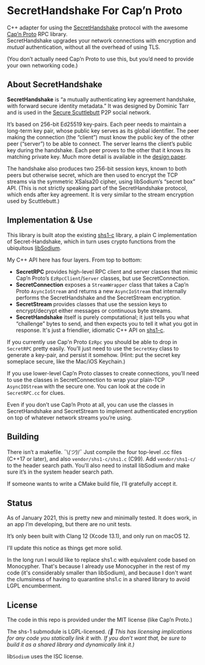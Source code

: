 #  SecretHandshake For Cap’n Proto

C++ adapter for using the [SecretHandshake](https://github.com/auditdrivencrypto/secret-handshake) protocol with the awesome [Cap’n Proto](https://capnproto.org/) RPC library.  
SecretHandshake upgrades your network connections with encryption and _mutual_ authentication, without all the overhead of using TLS.

(You don’t actually need Cap’n Proto to use this, but you’d need to provide your own networking code.)

## About SecretHandshake

**SecretHandshake** is “a mutually authenticating key agreement handshake, with forward secure identity metadata.” It was designed by Dominic Tarr and is used in the [Secure Scuttlebutt](https://scuttlebutt.nz) P2P social network.

It’s based on 256-bit Ed25519 key-pairs. Each peer needs to maintain a long-term key pair, whose public key serves as its global identifier. The peer making the connection (the “client”) must know the public key of the other peer (“server”) to be able to connect. The server learns the client’s public key during the handshake. Each peer proves to the other that it knows its matching private key. Much more detail is available in the [design paper](http://dominictarr.github.io/secret-handshake-paper/shs.pdf).

The handshake also produces two 256-bit session keys, known to both peers but otherwise secret, which are then used to encrypt the TCP streams via the symmetric XSalsa20 cipher, using libSodium’s “secret box” API. (This is not strictly speaking part of the SecretHandshake protocol, which ends after key agreement. It is very similar to the stream encryption used by Scuttlebutt.)

## Implementation & Use

This library is built atop the existing [shs1-c](https://github.com/sunrise-choir/shs1-c) library, a plain C implementation of Secret-Handshake, which in turn uses crypto functions from the ubiquitous [libSodium](https://github.com/jedisct1/libsodium).

My C++ API here has four layers. From top to bottom:

- **SecretRPC** provides high-level RPC client and server classes that mimic Cap’n Proto’s `EzRpcClient`/`Server` classes, but use SecretConnection.
- **SecretConnection** exposes a `StreamWrapper` class that takes a Cap’n Proto `AsyncIoStream` and returns a new `AsyncIoStream` that internally performs the SecretHandshake and the SecretStream encryption.
- **SecretStream** provides classes that use the session keys to encrypt/decrypt either messages or continuous byte streams.
- **SecretHandshake** itself is purely computational; it just tells you what “challenge” bytes to send, and then expects you to tell it what you got in response. It's just a friendlier, idiomatic C++ API on [shs1-c](https://github.com/sunrise-choir/shs1-c). 

If you currently use Cap'n Proto `EzRpc` you should be able to drop in `SecretRPC` pretty easily. You’ll just need to use the `SecretKey` class to generate a key-pair, and persist it somehow. (Hint: put the secret key someplace secure, like the Mac/iOS Keychain.)

If you use lower-level Cap’n Proto classes to create connections, you’ll need to use the classes in SecretConnection to wrap your plain-TCP `AsyncIOStream` with the secure one. You can look at the code in `SecretRPC.cc` for clues.

Even if you don’t use Cap’n Proto at all, you can use the classes in SecretHandshake and SecretStream to implement authenticated encryption on top of whatever network streams you’re using.

## Building

There isn’t a makefile. ¯\\_(ツ)_/¯ Just compile the four top-level .cc files (C++17 or later), and also `vendor/shs1-c/shs1.c` (C99). Add `vendor/shs1-c/` to the header search path. You’ll also need to install libSodium and make sure it’s in the system header search path.

If someone wants to write a CMake build file, I’ll gratefully accept it.

## Status

As of January 2021, this is pretty new and minimally tested. It does work, in an app I’m developing, but there are no unit tests.

It’s only been built with Clang 12 (Xcode 13.1), and only run on macOS 12.

I’ll update this notice as things get more solid.

In the long run I would like to replace shs1.c with equivalent code based on Monocypher. That's because I already use Monocypher in the rest of my code (it's considerably smaller than libSodium), and because I don't want the clumsiness of having to quarantine shs1.c in a shared library to avoid LGPL encumberment.

## License

The code in this repo is provided under the MIT license (like Cap’n Proto.)

The shs-1 submodule is LGPL-licensed. _(🚨 This has licensing implications for any code you statically link it with. If you don’t want that, be sure to build it as a shared library and dynamically link it.)_

lib`Sodium` uses the ISC license.
